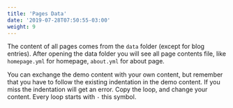 ```yaml
---
title: 'Pages Data'
date: '2019-07-28T07:50:55-03:00'
weight: 9
---
```


The content of all pages comes from the `data` folder (except for blog entries). After opening the data folder you will see all page contents file, like `homepage.yml` for homepage, `about.yml` for about page.

You can exchange the demo content with your own content, but remember that you have to follow the existing indentation in the demo content. If you miss the indentation will get an error. Copy the loop, and change your content. Every loop starts with `-` this symbol.
